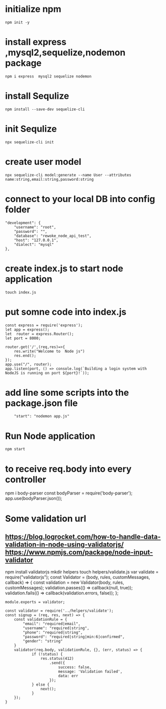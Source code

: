 # initialize npm 
    npm init -y
# install express ,mysql2,sequelize,nodemon package 
    npm i express  mysql2 sequelize nodemon
# install  Sequlize 
    npm install --save-dev sequelize-cli
# init  Sequlize 
    npx sequelize-cli init
# create user model 
    npx sequelize-cli model:generate --name User --attributes name:string,email:string,password:string
# connect to your local DB into  config folder 
    "development": {
        "username": "root",
        "password": "",
        "database": "rewoke_node_api_test",
        "host": "127.0.0.1",
        "dialect": "mysql"
    },
# create index.js to  start node application 
    touch index.js
# put somne code into  index.js
    const express = require('express');
    let app = express();
    let  router = express.Router();
    let port = 8000;

    router.get('/',(req,res)=>{
        res.write("Welcome to  Node js")
        res.end();
    });
    app.use("/", router);
    app.listen(port, () => console.log(`Building a login system with NodeJS is running on port ${port}!`));

# add  line some scripts into the package.json file 
        "start": "nodemon app.js" 

# Run Node application  
    npm start


# to  receive req.body into every  controller 
   npm i body-parser
   const bodyParser = require('body-parser');
   app.use(bodyParser.json());



# Some validation url  
   https://blog.logrocket.com/how-to-handle-data-validation-in-node-using-validatorjs/
   https://www.npmjs.com/package/node-input-validator
   -----------------------------------------------------------
   npm install validatorjs
   mkdir helpers
   touch helpers/validate.js
   var validate = require("validatorjs");
   const Validator = (body, rules, customMessages, callback) => {
    const validation = new Validator(body, rules, customMessages);
    validation.passes(() => callback(null, true));
    validation.fails(() => callback(validation.errors, false));
    };

    module.exports = validator;

    const validator = require('../helpers/validate');
    const signup = (req, res, next) => {
        const validationRule = {
            "email": "required|email",
            "username": "required|string",
            "phone": "required|string",
            "password": "required|string|min:6|confirmed",
            "gender": "string"
        }
        validator(req.body, validationRule, {}, (err, status) => {
                if (!status) {
                    res.status(412)
                        .send({
                            success: false,
                            message: 'Validation failed',
                            data: err
                        });
                } else {
                    next();
                }
        });
    }
